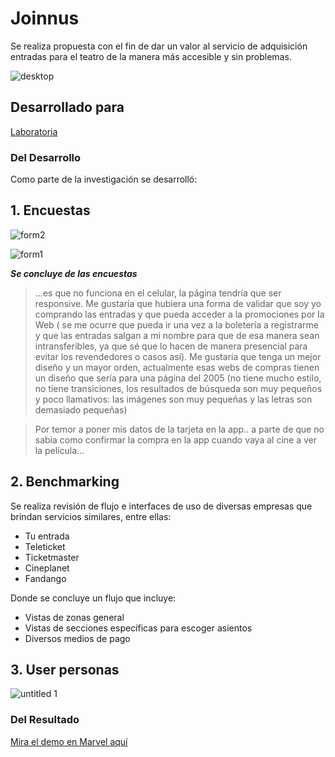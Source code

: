 # Joinnus
Se realiza propuesta con el fin de dar un valor al servicio de adquisición entradas para el teatro de la manera más accesible y sin problemas.

![desktop](https://user-images.githubusercontent.com/32303418/38189884-8676da04-3627-11e8-962b-a33b8f601093.jpg)


## Desarrollado para
 [Laboratoria](http://laboratoria.la)


### Del Desarrollo

Como parte de la investigación se desarrolló:

## 1. Encuestas

![form2](https://user-images.githubusercontent.com/32303418/38186573-51ada8a6-3619-11e8-8ec9-f50ce04ad902.png)

![form1](https://user-images.githubusercontent.com/32303418/38186574-51cea31c-3619-11e8-9a6a-d00d723eaf6c.png)

***Se concluye de las encuestas***

>...es que no funciona en el celular, la página tendría que ser responsive. Me gustaría que hubiera una forma de validar que soy yo comprando las entradas y que pueda acceder a la promociones por la Web ( se me ocurre que pueda ir una vez a la boletería a registrarme y que las entradas salgan a mi nombre para que de esa manera sean intransferibles, ya que sé que lo hacen de manera presencial para evitar los revendedores o casos así). Me gustaría que tenga un mejor diseño y un mayor orden, actualmente esas webs de compras tienen un diseño que sería para una página del 2005 (no tiene mucho estilo, no tiene transiciones, los resultados de búsqueda son muy pequeños y poco llamativos: las imágenes son muy pequeñas y las letras son demasiado pequeñas)

>Por temor a poner mis datos de la tarjeta en la app.. a parte de que no sabia como confirmar la compra en la app cuando vaya al cine a ver la película...



## 2. Benchmarking

Se realiza revisión de flujo e interfaces de uso de diversas empresas que brindan servicios similares, entre ellas:

* Tu entrada
* Teleticket
* Ticketmaster
* Cineplanet
* Fandango

Donde se concluye un flujo que incluye:

* Vistas de zonas general
* Vistas de secciones específicas para escoger asientos
* Diversos medios de pago

## 3. User personas

![untitled 1](https://user-images.githubusercontent.com/32303418/38188491-d4b1e700-3621-11e8-8d63-6170c8618d59.jpg)


### Del Resultado

[Mira el demo en Marvel aquí](https://marvelapp.com/project/2862957/)
